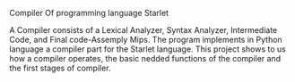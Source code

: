 Compiler Of programming language Starlet

A Compiler consists of a Lexical Analyzer, Syntax Analyzer, Intermediate Code, and Final code-Assemply Mips. The program implements in Python language a compiler part for the Starlet language. This project shows to us how a compiler operates, the basic nedded functions of the compiler and the first stages of compiler.

